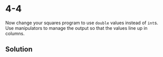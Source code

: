 # 4-4
Now change your squares program to use `double` values instead of `int`s. Use manipulators to manage the output so that the values line up in columns.

## Solution